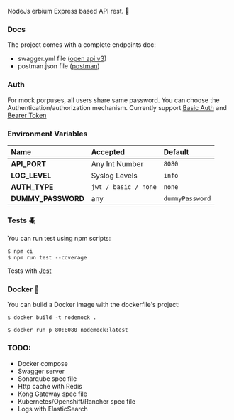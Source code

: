 NodeJs erbium Express based API rest. 	:rocket:

### Docs

The project comes with a complete endpoints doc:
* swagger.yml file ([open api v3](https://github.com/OAI/OpenAPI-Specification)) 
* postman.json file ([postman](https://github.com/postmanlabs/postman-docs))

### Auth

For mock porpuses, all users share same password. You can choose the Authentication/authorization mechanism. Currently support [Basic Auth](https://www.npmjs.com/package/express-basic-auth) and [Bearer Token](https://www.npmjs.com/package/express-jwt)

### Environment Variables

| Name                  | Accepted                              |  Default
| :-----------          | :------------------------------------ | :---------           
| **API_PORT**          | Any Int Number                        | ```8080```
| **LOG_LEVEL**         | Syslog Levels                         | ```info```
| **AUTH_TYPE**         | ```jwt / basic / none```              | ``none``
| **DUMMY_PASSWORD**    | any                                   | ````dummyPassword````

### Tests :beetle:

You can run test using npm scripts:

```
$ npm ci 
$ npm run test --coverage
```
Tests with [Jest](https://jestjs.io/)

### Docker :whale:

You can build a Docker image with the dockerfile's project:
```
$ docker build -t nodemock .

$ docker run p 80:8080 nodemock:latest
```

### TODO:

* Docker compose
* Swagger server
* Sonarqube spec file
* Http cache with Redis
* Kong Gateway spec file
* Kubernetes/Openshift/Rancher spec file
* Logs with ElasticSearch
